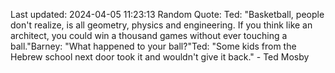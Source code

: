 Last updated: 2024-04-05 11:23:13
Random Quote: Ted: "Basketball, people don't realize, is all geometry, physics and engineering. If you think like an architect, you could win a thousand games without ever touching a ball."Barney: "What happened to your ball?"Ted: "Some kids from the Hebrew school next door took it and wouldn't give it back." - Ted Mosby